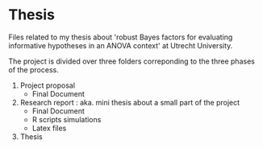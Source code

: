 # Thesis
Files related to my thesis about 'robust Bayes factors for evaluating informative hypotheses in an ANOVA context' at Utrecht University. 

The project is divided over three folders correponding to the three phases of the process.
1. Project proposal
   - Final Document 
2. Research report : aka. mini thesis about a small part of the project
   - Final Document 
   - R scripts simulations 
   - Latex files 
3. Thesis 
